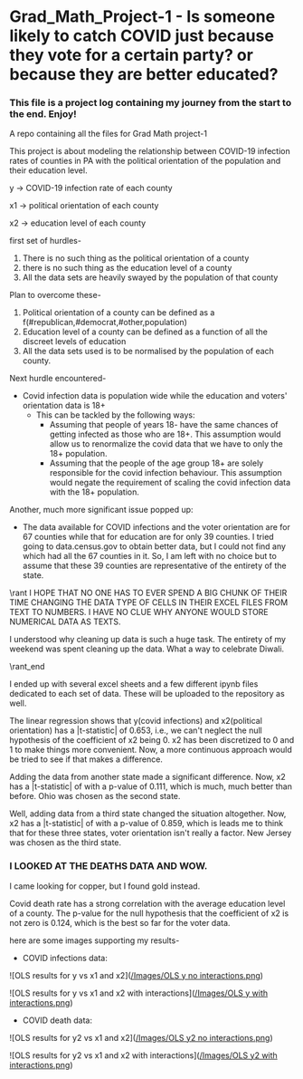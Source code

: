 # Grad_Math_Project-1 - Is someone likely to catch COVID just because they vote for a certain party? or because they are better educated?

### This file is a project log containing my journey from the start to the end. Enjoy!

A repo  containing all the files for Grad Math project-1

This project is about modeling the relationship between COVID-19 infection rates of counties in PA with the political orientation of the population and their education level.

y -> COVID-19 infection rate of each county

x1 -> political orientation of each county

x2 -> education level of each county


first set of hurdles- 
1. There is no such thing as the political orientation of a county
2. there is no such thing as the education level of a county
3. All the data sets are heavily swayed by the population of that county

Plan to overcome these-
1. Political orientation of a county can be defined as a f(#republican,#democrat,#other,population)
2. Education level of a county can be defined as a function of all the discreet levels of education
3. All the data sets used is to be normalised by the population of each county.


Next hurdle encountered-
- Covid infection data is population wide while the education and voters' orientation data is 18+
  - This can be tackled by the following ways:
    - Assuming that people of years 18- have the same chances of getting infected as those who are 18+. This assumption would allow us to renormalize the covid data that we have to only the 18+ population.
    - Assuming that the people of the age group 18+ are solely responsible for the covid infection behaviour. This assumption would negate the requirement of scaling the covid infection data with the 18+ population. 
    

Another, much more significant issue popped up:
- The data available for COVID infections and the voter orientation are for 67 counties while that for education are for only 39 counties. I tried going to data.census.gov to obtain better data, but I could not find any which had all the 67 counties in it. So, I am left with no choice but to assume that these 39 counties are representative of the entirety of the state.


\rant
I HOPE THAT NO ONE HAS TO EVER SPEND A BIG CHUNK OF THEIR TIME CHANGING THE DATA TYPE OF CELLS IN THEIR EXCEL FILES FROM TEXT TO NUMBERS. I HAVE NO CLUE WHY ANYONE WOULD STORE NUMERICAL DATA AS TEXTS.

I understood why cleaning up data is such a huge task. The entirety of my weekend was spent cleaning up the data. What a way to celebrate Diwali.

\rant_end

I ended up with several excel sheets and a few different ipynb files dedicated to each set of data. These will be uploaded to the repository as well.


The linear regression shows that y(covid infections) and x2(political orientation) has a |t-statistic| of 0.653, i.e., we can't neglect the null hypothesis of the coefficient of x2 being 0. x2 has been discretized to 0 and 1 to make things more convenient. Now, a more continuous approach would be tried to see if that makes a difference.

Adding the data from another state made a significant difference. Now, x2 has a |t-statistic| of with a p-value of 0.111, which is much, much better than before. Ohio was chosen as the second state.

Well, adding data from a third state changed the situation altogether. Now, x2 has a |t-statistic| of with a p-value of 0.859, which is leads me to think that for these three states, voter orientation isn't really a factor. New Jersey was chosen as the third state.


### I LOOKED AT THE DEATHS DATA AND WOW. 
I came looking for copper, but I found gold instead.

Covid death rate has a strong correlation with the average education level of a county. The p-value for the null hypothesis that the coefficient of x2 is not zero is 0.124, which is the best so far for the voter data.

here are some images supporting my results-

- COVID infections data:

![OLS results for y vs x1 and x2]([/Images/OLS y no interactions.png](https://github.com/RAS365/Grad_Math_Project-1/blob/master/Images/OLS%20y%20no%20interactions.png))

![OLS results for y vs x1 and x2 with interactions]([/Images/OLS y with interactions.png](https://github.com/RAS365/Grad_Math_Project-1/blob/master/Images/OLS%20y%20with%20interactions.png))

- COVID death data:

![OLS results for y2 vs x1 and x2]([/Images/OLS y2 no interactions.png](https://github.com/RAS365/Grad_Math_Project-1/blob/master/Images/OLS%20y2%20no%20interactions.png))

![OLS results for y2 vs x1 and x2 with interactions]([/Images/OLS y2 with interactions.png](https://github.com/RAS365/Grad_Math_Project-1/blob/master/Images/OLS%20y2%20with%20interactions.png))


